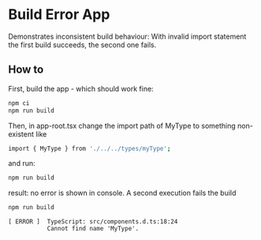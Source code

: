 # Build Error App

Demonstrates inconsistent build behaviour: 
With invalid import statement the first build succeeds, the second one fails.

## How to
First, build the app - which should work fine:

```bash
npm ci
npm run build
```

Then, in app-root.tsx change the import path of MyType to something non-existent like

```bash
import { MyType } from './../../types/myType';
```

and run:

```bash
npm run build
```

result: no error is shown in console.
A second execution fails the build

```bash
npm run build
```


```
[ ERROR ]  TypeScript: src/components.d.ts:18:24
           Cannot find name 'MyType'.
```
